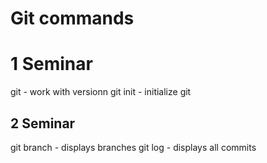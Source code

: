# Git commands
# 1 Seminar
git - work with versionn
git init - initialize git

## 2 Seminar
git branch - displays branches
git log - displays all commits